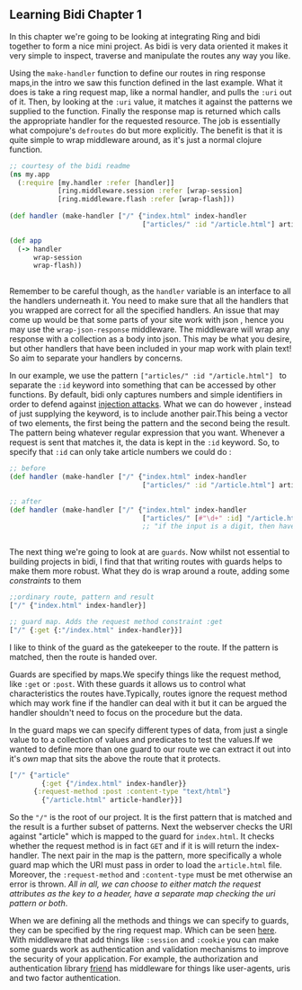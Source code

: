 ## Learning Bidi Chapter 1

In this chapter we're going to be looking at integrating Ring and bidi together to form a nice mini project. As bidi is 
very data oriented it makes it very simple to inspect, traverse and manipulate the routes any way you like. 

Using the `make-handler` function to define our routes in ring response maps,in the intro we saw this function defined in the last example. What it does is take a ring request map, like a normal handler, and pulls the `:uri` out of it. Then, by looking at the `:uri` value, it matches it against the patterns we supplied to the function. Finally the response map is returned which calls the appropriate handler for the requested resource. The job is essentially what compojure's `defroutes` do but more explicitly. The benefit is that it is quite simple to wrap middleware around, as it's just a normal clojure function.  

  ```Clojure
  ;; courtesy of the bidi readme
  (ns my.app
    (:require [my.handler :refer [handler]]
              [ring.middleware.session :refer [wrap-session]
              [ring.middleware.flash :refer [wrap-flash]))
              
  (def handler (make-handler ["/" {"index.html" index-handler
                                   ["articles/" :id "/article.html"] article-handler}]))
  
  (def app
    (-> handler
        wrap-session
        wrap-flash))
                                      
  ```
 
Remember to be careful though, as the `handler` variable is an interface to all the handlers underneath it. You need to make sure that all the handlers that you wrapped are correct for all the specified handlers. An issue that may come up would be that some parts of your site work with json , hence you may use the `wrap-json-response` middleware. The middleware will wrap any response with a collection as a body into json. This may be what you desire, but other handlers that have been included in your map work with plain text! So aim to separate your handlers by concerns. 
 
In our example, we use the pattern ```["articles/" :id "/article.html"] ``` to separate the `:id` keyword into something that can be accessed by other functions. By default, bidi only captures numbers and simple identifiers in order to defend against [injection attacks](https://lispcast.com/clojure-web-security/). What we can do however , instead of just supplying the keyword, is to include another pair.This being a vector of two elements, the first being the pattern and the second being the result. The pattern being whatever regular expression that you want. Whenever a request is sent that matches it, the data is kept in the `:id` keyword. So, to specify that `:id` can only take article numbers we could do :

  ```Clojure
  ;; before
  (def handler (make-handler ["/" {"index.html" index-handler
                                   ["articles/" :id "/article.html"] article-handler}]))
  
  ;; after
  (def handler (make-handler ["/" {"index.html" index-handler
                                   ["articles/" [#"\d+" :id] "/article.html"] article-handler}]))
                                   ;; "if the input is a digit, then have the keyword bound to the value"
                                   
  ```
 
The next thing we're going to look at are `guards`. Now whilst not essential to building projects in bidi, I find that that writing routes with guards helps to make them more robust. What they do is wrap around a route, adding some *constraints* to them  

  ```Clojure
  ;;ordinary route, pattern and result
  ["/" {"index.html" index-handler}]
  
  ;; guard map. Adds the request method constraint :get
  ["/" {:get {:"/index.html" index-handler}}]
  ```
I like to think of the guard as the gatekeeper to the route. If the pattern is matched, then the route is handed over.

Guards are specified by maps.We specify things like the request method, like `:get` or `:post`. With these guards it allows us to control what characteristics the routes have.Typically, routes ignore the request method which may work fine if the handler can deal with it but it can be argued the handler shouldn't need to focus on the procedure but the data. 

In the guard maps we can specify different types of data, from just a single value to to a collection of values and predicates to test the values.If we wanted to define more than one guard to our route we can extract it out into it's *own* map that sits the above the route that it protects. 

  ```Clojure
  ["/" {"article" 
          {:get {"/index.html" index-handler}}
        {:request-method :post :content-type "text/html"}
          {"/article.html" article-handler}}]
  ```
So the `"/"` is the root of our  project. It is the first pattern that is matched and the result is a further subset of patterns. Next the webserver checks the URI against "article" which is mapped to the guard for `index.html`. It checks whether the request method is in fact `GET` and if it is will return the index-handler. The next pair in the map is the pattern, more specifically a whole guard map which the URI must pass in order to load the `article.html` file. Moreover, the `:request-method` and `:content-type` must be met otherwise an error is thrown. *All in all, we can choose to either match the request attributes as the key to a header, have a separate map checking the uri pattern or both*.

When we are defining all the methods and things we can specify to guards, they can be specified by the ring request map. Which can be seen [here](https://github.com/Alex-Bakic/Wiki/blob/master/Learning-Ring/intro.md). With middleware that add things like `:session` and `:cookie` you can make some guards work as authentication and validation mechanisms to improve the security of your application. For example, the authorization and authentication library [friend](https://github.com/cemerick/friend) has middleware for things like user-agents, uris and two factor authentication.
